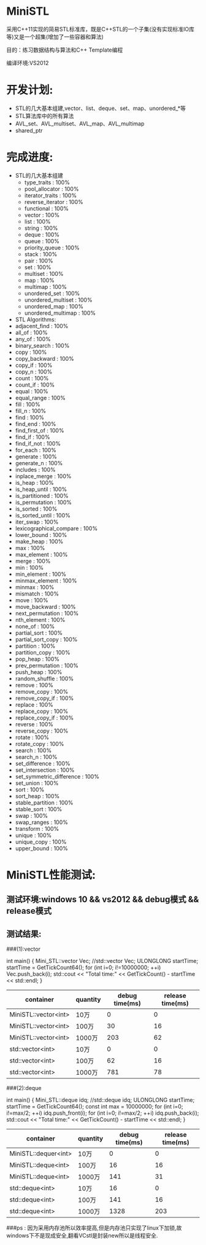MiniSTL
====
采用C++11实现的简易STL标准库，既是C++STL的一个子集(没有实现标准IO库等)又是一个超集(增加了一些容器和算法)

目的：练习数据结构与算法和C++ Template编程

编译环境:VS2012

开发计划:
=========
* STL的几大基本组建,vector、list、deque、set、map、unordered_*等
* STL算法库中的所有算法
* AVL_set、AVL_multiset、AVL_map、AVL_multimap
* shared_ptr

完成进度:
==========
* STL的几大基本组建<br>
  * type_traits : 100% <br> 
  * pool_allocator : 100% <br>
  * iterator_traits : 100% <br>
  * reverse_iterator : 100% <br>
  * functional : 100% <br>
  * vector : 100% <br>
  * list : 100% <br>
  * string : 100% <br>
  * deque : 100% <br>
  * queue : 100% <br>
  * priority_queue : 100% <br>
  * stack : 100% <br>
  * pair : 100% <br>
  * set : 100% <br>
  * multiset : 100% <br>
  * map : 100% <br>
  * multimap : 100% <br>
  * unordered_set : 100% <br>
  * unordered_multiset : 100% <br>
  * unordered_map : 100% <br>
  * unordered_multimap : 100% <br>
* STL Algorithms:
 * adjacent_find : 100% <br> 
 * all_of : 100% <br> 
 * any_of : 100% <br> 
 * binary_search : 100% <br> 
 * copy : 100% <br> 
 * copy_backward : 100% <br> 
 * copy_if : 100% <br> 
 * copy_n : 100% <br> 
 * count : 100% <br> 
 * count_if : 100% <br> 
 * equal : 100% <br> 
 * equal_range : 100% <br> 
 * fill : 100% <br> 
 * fill_n : 100% <br> 
 * find : 100% <br> 
 * find_end : 100% <br> 
 * find_first_of : 100% <br> 
 * find_if : 100% <br> 
 * find_if_not : 100% <br> 
 * for_each : 100% <br> 
 * generate : 100% <br> 
 * generate_n : 100% <br> 
 * includes : 100% <br> 
 * inplace_merge : 100% <br> 
 * is_heap : 100% <br> 
 * is_heap_until : 100% <br> 
 * is_partitioned : 100% <br> 
 * is_permutation : 100% <br> 
 * is_sorted : 100% <br> 
 * is_sorted_until : 100% <br> 
 * iter_swap : 100% <br> 
 * lexicographical_compare : 100% <br> 
 * lower_bound : 100% <br> 
 * make_heap : 100% <br> 
 * max : 100% <br> 
 * max_element : 100% <br> 
 * merge : 100% <br> 
 * min : 100% <br> 
 * min_element : 100% <br> 
 * minmax_element : 100% <br> 
 * minmax : 100% <br> 
 * mismatch : 100% <br> 
 * move : 100% <br> 
 * move_backward : 100% <br> 
 * next_permutation : 100% <br> 
 * nth_element : 100% <br> 
 * none_of : 100% <br> 
 * partial_sort : 100% <br> 
 * partial_sort_copy : 100% <br> 
 * partition : 100% <br> 
 * partition_copy : 100% <br> 
 * pop_heap : 100% <br> 
 * prev_permutation : 100% <br> 
 * push_heap : 100% <br> 
 * random_shuffle : 100% <br> 
 * remove : 100% <br> 
 * remove_copy : 100% <br> 
 * remove_copy_if : 100% <br> 
 * replace : 100% <br> 
 * replace_copy : 100% <br> 
 * replace_copy_if : 100% <br> 
 * reverse : 100% <br> 
 * reverse_copy : 100% <br> 
 * rotate : 100% <br> 
 * rotate_copy : 100% <br> 
 * search : 100% <br> 
 * search_n : 100% <br> 
 * set_difference : 100% <br> 
 * set_intersection : 100% <br> 
 * set_symmetric_difference : 100% <br> 
 * set_union : 100% <br> 
 * sort : 100% <br> 
 * sort_heap : 100% <br> 
 * stable_partition : 100% <br> 
 * stable_sort : 100% <br> 
 * swap : 100% <br> 
 * swap_ranges : 100% <br> 
 * transform : 100% <br> 
 * unique : 100% <br> 
 * unique_copy : 100% <br> 
 * upper_bound : 100% <br> 

MiniSTL性能测试:
=================
测试环境:windows 10 && vs2012 && debug模式 && release模式
--------------------------------------------------------------
测试结果:
----------
###(1):vector<int>

int main()
{
  Mini_STL::vector<int> Vec;
  //std::vector<int> Vec;
  ULONGLONG startTime;
  startTime = GetTickCount64();
  for (int i=0; i!=10000000; ++i)
    Vec.push_back(i);
  std::cout << "Total time:"
            << GetTickCount() - startTime
            << std::endl;
}

|container|quantity|debug time(ms)|release time(ms)|  
|---------|--------|--------|--------|  
|MiniSTL::vector&lt;int>|10万|0|0|  
|MiniSTL::vector&lt;int>|100万|30|16|  
|MiniSTL::vector&lt;int>|1000万|203|62|  
|std::vector&lt;int>|10万|0|0|  
|std::vector&lt;int>|100万|62|16| 
|std::vector&lt;int>|1000万|781|78|   

###(2):deque<int>

int main()
{
  Mini_STL::deque<int> idq;
  //std::deque<int> idq;
  ULONGLONG startTime;
  startTime = GetTickCount64();
  const int max = 10000000;
  for (int i=0; i!=max/2; ++i)
    idq.push_front(i);
  for (int i=0; i!=max/2; ++i)
    idq.push_back(i);
  std::cout << "Total time:"
            << GetTickCount() - startTime
            << std::endl;
}

|container|quantity|debug time(ms)|release time(ms)|  
|---------|--------|--------|--------|  
|MiniSTL::dequer&lt;int>|10万|0|0|  
|MiniSTL::deque&lt;int>|100万|16|16|  
|MiniSTL::deque&lt;int>|1000万|141|31|  
|std::deque&lt;int>|10万|16|0|  
|std::deque&lt;int>|100万|141|16| 
|std::deque&lt;int>|1000万|1328|203|   

###ps : 因为采用内存池所以效率提高,但是内存池只实现了linux下加锁,故windows下不是现成安全,翻看VCstl是封装new所以是线程安全.
